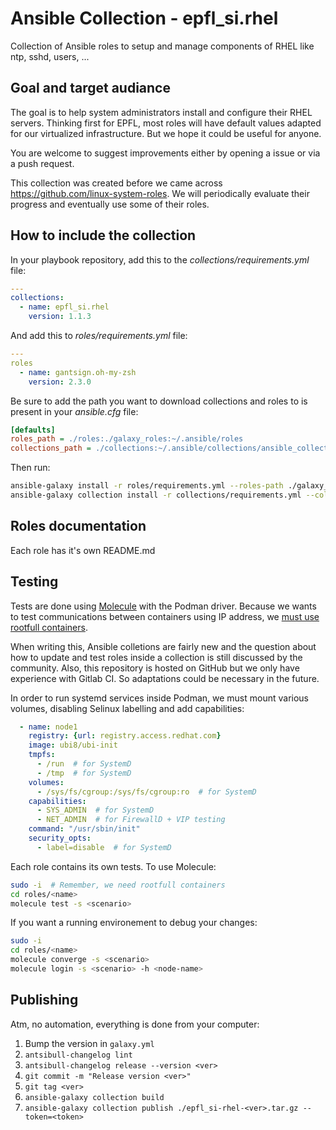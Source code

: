 # Ansible Collection - epfl_si.rhel

Collection of Ansible roles to setup and manage components of RHEL like ntp, sshd, users, ...


## Goal and target audiance

The goal is to help system administrators install and configure their RHEL servers. Thinking first for EPFL, most roles will have default values adapted for our virtualized infrastructure. But we hope it could be useful for anyone.

You are welcome to suggest improvements either by opening a issue or via a push request.

This collection was created before we came across https://github.com/linux-system-roles. We will periodically evaluate their progress and eventually use some of their roles.


## How to include the collection

In your playbook repository, add this to the *collections/requirements.yml* file:

```yaml
---
collections:
  - name: epfl_si.rhel
    version: 1.1.3
```

And add this to *roles/requirements.yml* file:

```yaml
---
roles
  - name: gantsign.oh-my-zsh
    version: 2.3.0
```

Be sure to add the path you want to download collections and roles to is present in your *ansible.cfg* file:

```ini
[defaults]
roles_path = ./roles:./galaxy_roles:~/.ansible/roles
collections_path = ./collections:~/.ansible/collections/ansible_collections
```

Then run:

```bash
ansible-galaxy install -r roles/requirements.yml --roles-path ./galaxy_roles
ansible-galaxy collection install -r collections/requirements.yml --collections-path ./collections
```

## Roles documentation

Each role has it's own README.md


## Testing

Tests are done using [Molecule](https://molecule.readthedocs.io) with the Podman driver. Because we wants to test communications between containers using IP address, we [must use rootfull containers](https://www.redhat.com/sysadmin/container-networking-podman).

When writing this, Ansible colletions are fairly new and the question about how to update and test roles inside a collection is still discussed by the community. Also, this repository is hosted on GitHub but we only have experience with Gitlab CI. So adaptations could be necessary in the future.

In order to run systemd services inside Podman, we must mount various volumes, disabling Selinux labelling and add capabilities:

```yaml
  - name: node1
    registry: {url: registry.access.redhat.com}
    image: ubi8/ubi-init
    tmpfs:
      - /run  # for SystemD
      - /tmp  # for SystemD
    volumes:
      - /sys/fs/cgroup:/sys/fs/cgroup:ro  # for SystemD
    capabilities:
      - SYS_ADMIN  # for SystemD
      - NET_ADMIN  # for FirewallD + VIP testing
    command: "/usr/sbin/init"
    security_opts:
      - label=disable  # for SystemD
```

Each role contains its own tests. To use Molecule:

```bash
sudo -i  # Remember, we need rootfull containers
cd roles/<name>
molecule test -s <scenario>
```

If you want a running environement to debug your changes:

```bash
sudo -i
cd roles/<name>
molecule converge -s <scenario>
molecule login -s <scenario> -h <node-name>
```

## Publishing

Atm, no automation, everything is done from your computer:

1. Bump the version in `galaxy.yml`
1. `antsibull-changelog lint`
1. `antsibull-changelog release --version <ver>`
1. `git commit -m "Release version <ver>"`
1. `git tag <ver>`
1. `ansible-galaxy collection build`
1. `ansible-galaxy collection publish ./epfl_si-rhel-<ver>.tar.gz --token=<token>`
